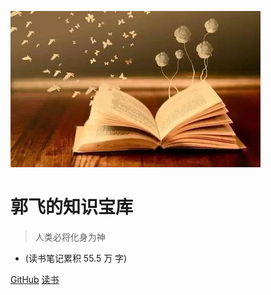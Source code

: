 ![logo](media/pic.jpg)

# 郭飞的知识宝库

> 人类必将化身为神

* (读书笔记累积 55.5 万 字)

[GitHub](https://github.com/guofei9987/guofei9987.github.io)
[读书](/README)
